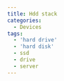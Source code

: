 ```yaml
---
title: Hdd stack
categories:
  - Devices
tags:
  - 'hard drive'
  - 'hard disk'
  - ssd
  - drive
  - server
---
```

